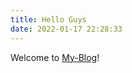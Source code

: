 ```yaml
---
title: Hello Guys
date: 2022-01-17 22:28:33
---
```

Welcome to [My-Blog](https://wanbin.tech/)!
